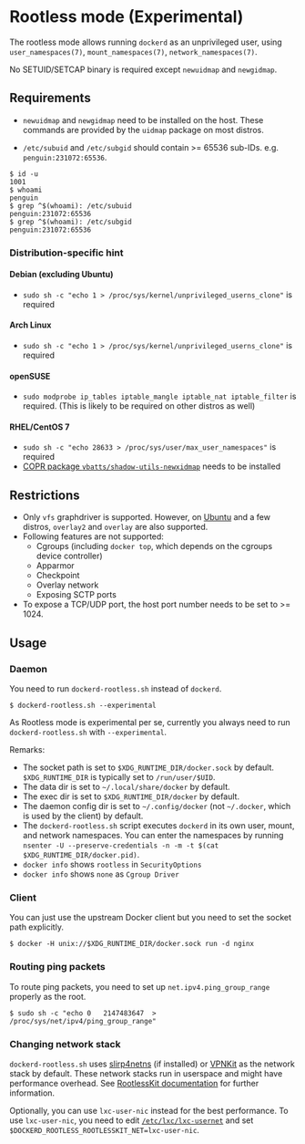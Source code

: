 # Rootless mode (Experimental)

The rootless mode allows running `dockerd` as an unprivileged user, using `user_namespaces(7)`, `mount_namespaces(7)`, `network_namespaces(7)`.

No SETUID/SETCAP binary is required except `newuidmap` and `newgidmap`.

## Requirements
* `newuidmap` and `newgidmap` need to be installed on the host. These commands are provided by the `uidmap` package on most distros.

* `/etc/subuid` and `/etc/subgid` should contain >= 65536 sub-IDs. e.g. `penguin:231072:65536`.

```console
$ id -u
1001
$ whoami
penguin
$ grep ^$(whoami): /etc/subuid
penguin:231072:65536
$ grep ^$(whoami): /etc/subgid
penguin:231072:65536
```


### Distribution-specific hint

#### Debian (excluding Ubuntu)
* `sudo sh -c "echo 1 > /proc/sys/kernel/unprivileged_userns_clone"` is required

#### Arch Linux
* `sudo sh -c "echo 1 > /proc/sys/kernel/unprivileged_userns_clone"` is required

#### openSUSE
* `sudo modprobe ip_tables iptable_mangle iptable_nat iptable_filter` is required. (This is likely to be required on other distros as well)

#### RHEL/CentOS 7
* `sudo sh -c "echo 28633 > /proc/sys/user/max_user_namespaces"` is required
* [COPR package `vbatts/shadow-utils-newxidmap`](https://copr.fedorainfracloud.org/coprs/vbatts/shadow-utils-newxidmap/) needs to be installed

## Restrictions

* Only `vfs` graphdriver is supported. However, on [Ubuntu](http://kernel.ubuntu.com/git/ubuntu/ubuntu-artful.git/commit/fs/overlayfs?h=Ubuntu-4.13.0-25.29&id=0a414bdc3d01f3b61ed86cfe3ce8b63a9240eba7) and a few distros, `overlay2` and `overlay` are also supported.
* Following features are not supported:
  * Cgroups (including `docker top`, which depends on the cgroups device controller)
  * Apparmor
  * Checkpoint
  * Overlay network
  * Exposing SCTP ports
* To expose a TCP/UDP port, the host port number needs to be set to >= 1024.

## Usage

### Daemon

You need to run `dockerd-rootless.sh` instead of `dockerd`.

```console
$ dockerd-rootless.sh --experimental
```
As Rootless mode is experimental per se, currently you always need to run `dockerd-rootless.sh` with `--experimental`.

Remarks:
* The socket path is set to `$XDG_RUNTIME_DIR/docker.sock` by default. `$XDG_RUNTIME_DIR` is typically set to `/run/user/$UID`.
* The data dir is set to `~/.local/share/docker` by default.
* The exec dir is set to `$XDG_RUNTIME_DIR/docker` by default.
* The daemon config dir is set to `~/.config/docker` (not `~/.docker`, which is used by the client) by default.
* The `dockerd-rootless.sh` script executes `dockerd` in its own user, mount, and network namespaces. You can enter the namespaces by running `nsenter -U --preserve-credentials -n -m -t $(cat $XDG_RUNTIME_DIR/docker.pid)`.
* `docker info` shows `rootless` in `SecurityOptions`
* `docker info` shows `none` as `Cgroup Driver`

### Client

You can just use the upstream Docker client but you need to set the socket path explicitly.

```console
$ docker -H unix://$XDG_RUNTIME_DIR/docker.sock run -d nginx
```

### Routing ping packets

To route ping packets, you need to set up `net.ipv4.ping_group_range` properly as the root.

```console
$ sudo sh -c "echo 0   2147483647  > /proc/sys/net/ipv4/ping_group_range"
```

### Changing network stack

`dockerd-rootless.sh` uses [slirp4netns](https://github.com/rootless-containers/slirp4netns) (if installed) or [VPNKit](https://github.com/moby/vpnkit) as the network stack by default.
These network stacks run in userspace and might have performance overhead. See [RootlessKit documentation](https://github.com/rootless-containers/rootlesskit/tree/v0.4.0#network-drivers) for further information.

Optionally, you can use `lxc-user-nic` instead for the best performance.
To use `lxc-user-nic`, you need to edit [`/etc/lxc/lxc-usernet`](https://github.com/rootless-containers/rootlesskit/tree/v0.4.0#--netlxc-user-nic-experimental) and set `$DOCKERD_ROOTLESS_ROOTLESSKIT_NET=lxc-user-nic`.

